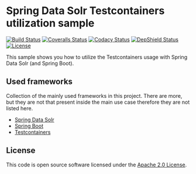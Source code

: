 # Spring Data Solr Testcontainers utilization sample
[![Build Status](https://travis-ci.org/ingogriebsch/sample-spring-data-solr-testcontainers-utilization.svg?branch=master)](https://travis-ci.org/ingogriebsch/sample-spring-data-solr-testcontainers-utilization)
[![Coveralls Status](https://coveralls.io/repos/github/ingogriebsch/sample-spring-data-solr-testcontainers-utilization/badge.svg?branch=master)](https://coveralls.io/github/ingogriebsch/sample-spring-data-solr-testcontainers-utilization?branch=master)
[![Codacy Status](https://api.codacy.com/project/badge/Grade/c8bb2e8a929f406db16114e64677ffa3)](https://www.codacy.com/app/ingo.griebsch/sample-spring-data-solr-testcontainers-utilization?utm_source=github.com&utm_medium=referral&utm_content=ingogriebsch/sample-spring-data-solr-testcontainers-utilization&utm_campaign=Badge_Grade)
[![DepShield Status](https://depshield.sonatype.org/badges/ingogriebsch/sample-spring-data-solr-testcontainers-utilization/depshield.svg)](https://depshield.github.io)
[![License](http://img.shields.io/:license-apache-blue.svg)](http://www.apache.org/licenses/LICENSE-2.0.html)

This sample shows you how to utilize the Testcontainers usage with Spring Data Solr (and Spring Boot).

## Used frameworks
Collection of the mainly used frameworks in this project. There are more, but they are not that present inside the main use case therefore they are not listed here.

*   [Spring Data Solr](https://docs.spring.io/spring-data/solr/docs/2.1.10.RELEASE/reference/html/)
*   [Spring Boot](https://docs.spring.io/spring-boot/docs/1.5.10.RELEASE/reference/htmlsingle/)
*   [Testcontainers](https://www.testcontainers.org/)

## License
This code is open source software licensed under the [Apache 2.0 License](https://www.apache.org/licenses/LICENSE-2.0.html).
